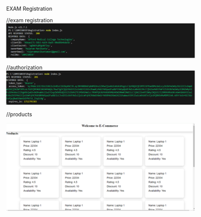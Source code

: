 EXAM Registration  

//exam registration
![alt text](image.png) 


//authorization
![alt text](image-1.png) 

//products 

![alt text](image-2.png)